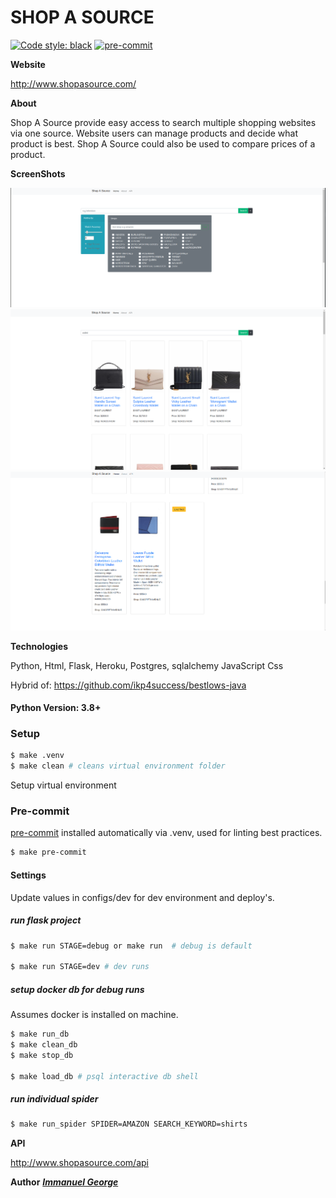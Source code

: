 # SHOP A SOURCE

[![Code style: black](https://img.shields.io/badge/code%20style-black-000000.svg)](https://github.com/psf/black)
[![pre-commit](https://img.shields.io/badge/pre--commit-enabled-brightgreen?logo=pre-commit&logoColor=white)](https://github.com/pre-commit/pre-commit)


**Website**

http://www.shopasource.com/

**About**

Shop A Source provide easy access to search multiple shopping websites via one source. Website users can manage products and decide what product is best. Shop A Source could also be used to compare prices of a product.

**ScreenShots**

![s1](https://github.com/ikp4success/shopasource/blob/master/screenshots/s1.png)
![s2](https://github.com/ikp4success/shopasource/blob/master/screenshots/s2.png)
![s3](https://github.com/ikp4success/shopasource/blob/master/screenshots/s3.png)

**Technologies**

Python,
Html,
Flask,
Heroku,
Postgres,
sqlalchemy
JavaScript
Css

Hybrid of: https://github.com/ikp4success/bestlows-java

#### Python Version: 3.8+

### Setup

```bash
$ make .venv
$ make clean # cleans virtual environment folder
```
Setup virtual environment

### Pre-commit

[pre-commit](https://pre-commit.com/) installed automatically via .venv, used for linting best practices.

```bash
$ make pre-commit
```

#### Settings

Update values in configs/dev for dev environment and deploy's.


##### run flask project
```bash
$ make run STAGE=debug or make run  # debug is default

$ make run STAGE=dev # dev runs
```

##### setup docker db for debug runs
Assumes docker is installed on machine.
```bash
$ make run_db
$ make clean_db
$ make stop_db

$ make load_db # psql interactive db shell
```

##### run individual spider
```bash
$ make run_spider SPIDER=AMAZON SEARCH_KEYWORD=shirts
```


**API**

http://www.shopasource.com/api


**Author**
[***Immanuel George***](https://stackoverflow.com/cv/imgeorgeresume)
